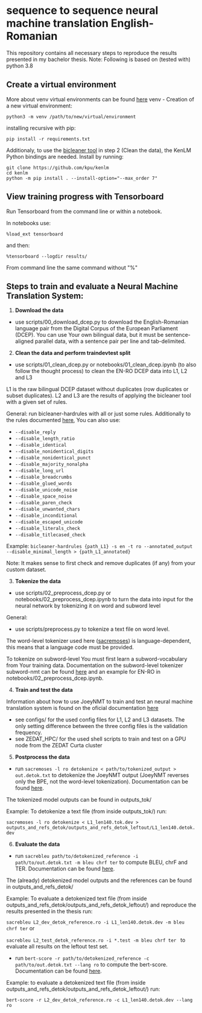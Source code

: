 # sequence to sequence neural machine translation English-Romanian
This repository contains all necessary steps to reproduce the results presented in my bachelor thesis.
Note: Following is based on (tested with) python 3.8
## Create a virtual environment
More about venv virtual environments can be found  [here](https://docs.python.org/3/library/venv.html)
venv - Creation of a new virtual environment:
```
python3 -m venv /path/to/new/virtual/environment
```
installing recursive with pip:
```
pip install -r requirements.txt
```
Additionaly, to use the [bicleaner tool](https://github.com/bitextor/bicleaner) in step 2 (Clean the data), the KenLM Python bindings are needed. Install by running:
```
git clone https://github.com/kpu/kenlm
cd kenlm
python -m pip install . --install-option="--max_order 7"
```

## View training progress with Tensorboard
Run Tensorboard from the command line or within a notebook.

In notebooks use:
```
%load_ext tensorboard
``` 
and then:
```
%tensorboard --logdir results/
```
From command line the same command without "%"

## Steps to train and evaluate a Neural Machine Translation System:

1. **Download the data**
* use scripts/00_download_dcep.py to download the English-Romanian language pair from the Digital Corpus of the European Parliament (DCEP). You can use Your own bilingual data, but it must be sentence-aligned parallel data, with a sentence pair per line and tab-delimited. 

2. **Clean the data and perform traindevtest split**

* use scripts/01_clean_dcep.py or notebooks/01_clean_dcep.ipynb (to also follow the thought process) to clean the EN-RO DCEP data into L1, L2 and L3

L1 is the raw bilingual DCEP dataset without duplicates (row duplicates or subset duplicates). L2 and L3 are the results of applying the bicleaner tool with a given set of rules.

General:
run bicleaner-hardrules with all or just some rules. Additionally to the rules documented [here](https://github.com/bitextor/bicleaner), You can also use:
* ```--disable_reply```
* ```--disable_length_ratio```
* ```--disable_identical```
* ```--disable_nonidentical_digits```
* ```--disable_nonidentical_punct```
* ```--disable_majority_nonalpha```
* ```--disable_long_url```
* ```--disable_breadcrumbs```
* ```--disable_glued_words```
* ```--disable_unicode_noise```
* ```--disable_space_noise```
* ```--disable_paren_check```
* ```--disable_unwanted_chars```
* ```--disable_inconditional```
* ```--disable_escaped_unicode```
* ```--disable_literals_check```
* ```--disable_titlecased_check```

Example: ``` bicleaner-hardrules {path_L1} -s en -t ro --annotated_output --disable_minimal_length > {path_L1_annotated} ```

Note: It makes sense to first check and remove duplicates (if any) from your custom dataset.

3. **Tokenize the data**
* use scripts/02_preprocess_dcep.py or notebooks/02_preprocess_dcep.ipynb to turn the data into input for the neural network by tokenizing it on word and subword level

General:
* use scripts/preprocess.py to tokenize a text file on word level. 

The word-level tokenizer used here ([sacremoses](https://github.com/alvations/sacremoses)) is language-dependent, this means that a language code must be provided. 

To tokenize on subword-level You must first learn a subword-vocabulary from Your training data. Documentation on the subword-level tokenizer subword-nmt can be found [here](https://github.com/rsennrich/subword-nmt) and an example for EN-RO in notebooks/02_preprocess_dcep.ipynb.

4. **Train and test the data**

Information about how to use JoeyNMT to train and test an neural machine translation system is found on the oficial documentation [here](https://github.com/joeynmt/joeynmt)

* see configs/ for the used config files for L1, L2 and L3 datasets. The only setting difference between the three config files is the validation frequency.
* see ZEDAT_HPC/ for the used shell scripts to train and test on a GPU node from the ZEDAT Curta cluster

5. **Postprocess the data**
* run ``` sacremoses -l ro detokenize < path/to/tokenized_output > out.detok.txt ```
to detokenize the JoeyNMT output (JoeyNMT reverses only the BPE, not the word-level tokenization). Documentation can be found [here](https://github.com/alvations/sacremoses).

The tokenized model outputs can be found in outputs_tok/

Example: To detokenize a text file (from inside outputs_tok/) run:

``` sacremoses -l ro detokenize < L1_len140.tok.dev > outputs_and_refs_detok/outputs_and_refs_detok_leftout/L1_len140.detok.dev ```

6. **Evaluate the data**
* run  ```sacrebleu path/to/detokenized_reference -i path/to/out.detok.txt -m bleu chrf ter```
to compute BLEU, chrF and TER. Documentation can be found [here](https://github.com/mjpost/sacrebleu).

The (already) detokenized model outputs and the references can be found in outputs_and_refs_detok/

Example: To evaluate a detokenized text file (from inside outputs_and_refs_detok/outputs_and_refs_detok_leftout/) and reproduce the results presented in the thesis run:

```sacrebleu L2_dev_detok_reference.ro -i L1_len140.detok.dev -m bleu chrf ter``` or

```sacrebleu L2_test_detok_reference.ro -i *.test -m bleu chrf ter ``` to evaluate all results on the leftout test set.

* run ```bert-score -r path/to/detokenized_reference -c path/to/out.detok.txt --lang ro```
to compute the bert-score. Documentation can be found [here](https://github.com/Tiiiger/bert_score).

Example: to evaluate a detokenized text file (from inside outputs_and_refs_detok/outputs_and_refs_detok_leftout/) run:

```bert-score -r L2_dev_detok_reference.ro -c L1_len140.detok.dev --lang ro```